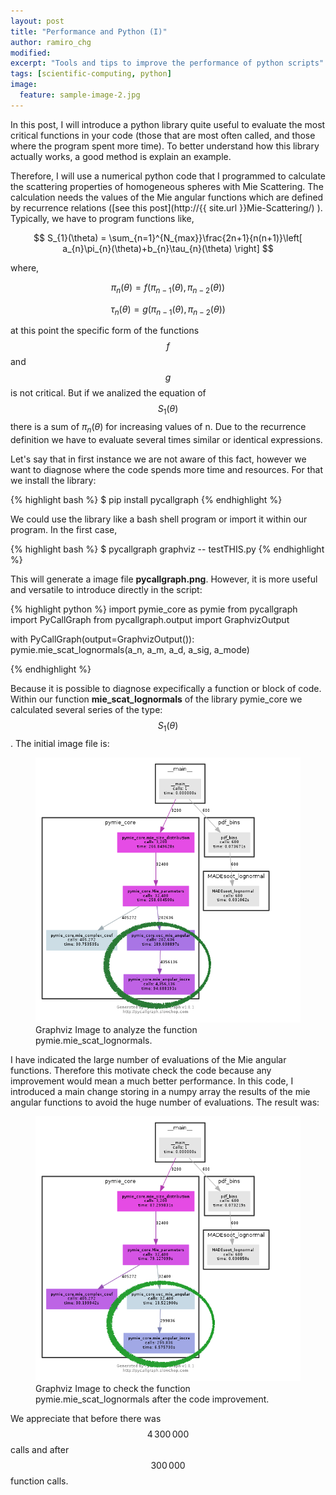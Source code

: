 ```yaml
---
layout: post
title: "Performance and Python (I)"
author: ramiro_chg
modified:
excerpt: "Tools and tips to improve the performance of python scripts"
tags: [scientific-computing, python]
image:
  feature: sample-image-2.jpg
---
```



In this post, I will introduce a python library quite useful to evaluate the most critical functions in your code (those that are most often called, and those where the program spent more time). To better understand how this library actually works, a good method is explain an example.


Therefore, I will use a numerical python code that I programmed to calculate the scattering properties of homogeneous spheres with Mie Scattering. The calculation needs the values of the Mie angular functions which are defined by recurrence relations ([see this post](http://{{ site.url }}Mie-Scattering/) ). Typically, we have to program functions like,

$$
S_{1}(\theta) = \sum_{n=1}^{N_{max}}\frac{2n+1}{n(n+1)}\left[ a_{n}\pi_{n}(\theta)+b_{n}\tau_{n}(\theta) \right]
$$

where,

$$
\pi_{n}(\theta)=f(\pi_{n-1}(\theta),\pi_{n-2}(\theta))
$$

$$
\tau_{n}(\theta)=g(\pi_{n-1}(\theta),\pi_{n-2}(\theta))
$$


at this point the specific form of the functions $$f$$ and $$g$$ is not critical. But if we analized the equation of $$S_{1}(\theta)$$ there is a sum of $\pi_{n}(\theta)$ for increasing values of n. Due to the recurrence definition we have to evaluate several times similar or identical expressions.


Let's say that in first instance we are not aware of this fact, however we want to diagnose where the code spends more time and resources. For that we install the library:

{% highlight bash %}
$ pip install pycallgraph
{% endhighlight %}

We could use the library like a bash shell program or import it within our program. In the first case,

{% highlight bash %}
$ pycallgraph graphviz -- testTHIS.py
{% endhighlight %}

This will generate a image file **pycallgraph.png**. However, it is more useful and versatile to introduce directly in the script:

{% highlight python %}
import pymie_core as pymie
from pycallgraph import PyCallGraph
from pycallgraph.output import GraphvizOutput

with PyCallGraph(output=GraphvizOutput()):
    pymie.mie_scat_lognormals(a_n, a_m, a_d, a_sig, a_mode)

{% endhighlight %}

Because it is possible to diagnose expecifically a function or block of code. Within our function **mie_scat_lognormals** of the library pymie_core we calculated several series of the type: $$S_{1}(\theta)$$. The initial image file is:

<figure>
<img src="/images/pycallgraph_before_2.png">
	<figcaption><a title="Graphviz Image">Graphviz Image to analyze the function pymie.mie_scat_lognormals.</a></figcaption>
</figure>

I have indicated the large number of evaluations of the Mie angular functions. Therefore this motivate check the code because any improvement would mean a much better performance. In this code, I introduced a main change storing in a numpy array the results of the mie angular functions to avoid the huge number of evaluations. The result was:


<figure>
<img src="/images/pycallgraph_2.png">
	<figcaption><a title="Graphviz Image">Graphviz Image to check the function pymie.mie_scat_lognormals after the code improvement.</a></figcaption>
</figure>

We appreciate that before there was $$4\,300\,000$$  calls and after $$300\,000$$ function calls. 


